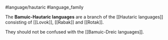 #language/hautaric #language_family 

The **Bamuic-Hautaric languages** are a branch of the [[Hautaric languages]] consisting of [[Lovok]], [[Rabak]] and [[Rotak]].

They should not be confused with the [[Bamuic-Dreic languages]].